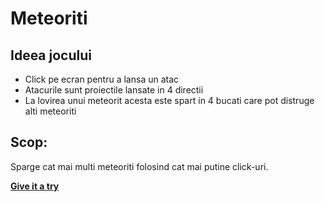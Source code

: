# Meteoriti

## Ideea jocului

* Click pe ecran pentru a lansa un atac
* Atacurile sunt proiectile lansate in 4 directii
* La lovirea unui meteorit acesta este spart in 4 bucati care pot distruge alti meteoriti

## Scop:
Sparge cat mai multi meteoriti folosind cat mai putine click-uri.

**[Give it a try](https://gabrielcirstea.github.io/Little-games/Meteoriti/main.html)**
